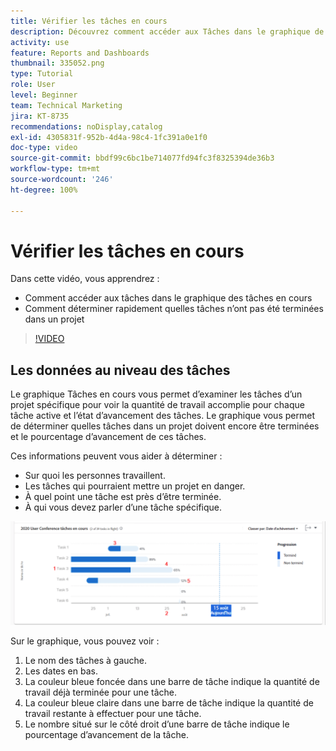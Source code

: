 ```yaml
---
title: Vérifier les tâches en cours
description: Découvrez comment accéder aux Tâches dans le graphique de tâches en cours et comment voir rapidement quelles tâches n’ont pas été effectuées dans un projet, le tout dans [!UICONTROL Analytique améliorée].
activity: use
feature: Reports and Dashboards
thumbnail: 335052.png
type: Tutorial
role: User
level: Beginner
team: Technical Marketing
jira: KT-8735
recommendations: noDisplay,catalog
exl-id: 4305831f-952b-4d4a-98c4-1fc391a0e1f0
doc-type: video
source-git-commit: bbdf99c6bc1be714077fd94fc3f8325394de36b3
workflow-type: tm+mt
source-wordcount: '246'
ht-degree: 100%

---
```


# Vérifier les tâches en cours

Dans cette vidéo, vous apprendrez :

* Comment accéder aux tâches dans le graphique des tâches en cours
* Comment déterminer rapidement quelles tâches n’ont pas été terminées dans un projet

>[!VIDEO](https://video.tv.adobe.com/v/335052/?quality=12&learn=on&enablevpops=1)

## Les données au niveau des tâches

Le graphique Tâches en cours vous permet d’examiner les tâches d’un projet spécifique pour voir la quantité de travail accomplie pour chaque tâche active et l’état d’avancement des tâches. Le graphique vous permet de déterminer quelles tâches dans un projet doivent encore être terminées et le pourcentage d’avancement de ces tâches.

Ces informations peuvent vous aider à déterminer :

* Sur quoi les personnes travaillent.
* Les tâches qui pourraient mettre un projet en danger.
* À quel point une tâche est près d’être terminée.
* À qui vous devez parler d’une tâche spécifique.

![Image montrant une tâche dans un graphique de tâches en cours avec des nombres indiquant les zones décrites dans les puces ci-dessous](assets/section-2-11.png)

Sur le graphique, vous pouvez voir :

1. Le nom des tâches à gauche.
1. Les dates en bas.
1. La couleur bleue foncée dans une barre de tâche indique la quantité de travail déjà terminée pour une tâche.
1. La couleur bleue claire dans une barre de tâche indique la quantité de travail restante à effectuer pour une tâche.
1. Le nombre situé sur le côté droit d’une barre de tâche indique le pourcentage d’avancement de la tâche.
